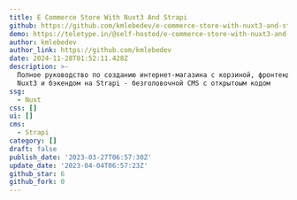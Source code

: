 ```yaml
---
title: E Commerce Store With Nuxt3 And Strapi
github: https://github.com/kmlebedev/e-commerce-store-with-nuxt3-and-strapi
demo: https://teletype.in/@self-hosted/e-commerce-store-with-nuxt3-and-strapi
author: kmlebedev
author_link: https://github.com/kmlebedev
date: 2024-11-28T01:52:11.428Z
description: >-
  Полное руководство по созданию интернет-магазина с корзиной, фронтендом на
  Nuxt3 и бэкендом на Strapi - безголовочной CMS c открытоым кодом
ssg:
  - Nuxt
css: []
ui: []
cms:
  - Strapi
category: []
draft: false
publish_date: '2023-03-27T06:57:30Z'
update_date: '2023-04-04T06:57:23Z'
github_star: 6
github_fork: 0
---
```

